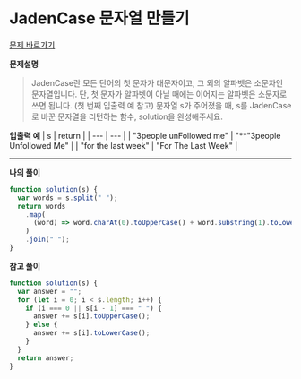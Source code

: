 # JadenCase 문자열 만들기

[문제 바로가기](https://school.programmers.co.kr/learn/courses/30/lessons/12951)

**문제설명**

> JadenCase란 모든 단어의 첫 문자가 대문자이고, 그 외의 알파벳은 소문자인 문자열입니다. 단, 첫 문자가 알파벳이 아닐 때에는 이어지는 알파벳은 소문자로 쓰면 됩니다. (첫 번째 입출력 예 참고)
> 문자열 s가 주어졌을 때, s를 JadenCase로 바꾼 문자열을 리턴하는 함수, solution을 완성해주세요.

**입출력 예**
| s | return |
| --- | --- |
| "3people unFollowed me" | "\*\*\"3people Unfollowed Me" |
| "for the last week" | "For The Last Week" |

---

**나의 풀이**

```javascript
function solution(s) {
  var words = s.split(" ");
  return words
    .map(
      (word) => word.charAt(0).toUpperCase() + word.substring(1).toLowerCase()
    )
    .join(" ");
}
```

**참고 풀이**

```javascript
function solution(s) {
  var answer = "";
  for (let i = 0; i < s.length; i++) {
    if (i === 0 || s[i - 1] === " ") {
      answer += s[i].toUpperCase();
    } else {
      answer += s[i].toLowerCase();
    }
  }
  return answer;
}
```
